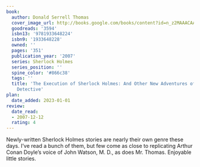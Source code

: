 ```yaml
---
book:
  author: Donald Serrell Thomas
  cover_image_url: http://books.google.com/books/content?id=n_z2MAAACAAJ&printsec=frontcover&img=1&zoom=1&source=gbs_api
  goodreads: '3594'
  isbn13: '9781933648224'
  isbn9: '1933648228'
  owned: ''
  pages: '351'
  publication_year: '2007'
  series: Sherlock Holmes
  series_position: ''
  spine_color: '#866c38'
  tags: ''
  title: 'The Execution of Sherlock Holmes: And Other New Adventures of the Great
    Detective'
plan:
  date_added: 2023-01-01
review:
  date_read:
  - 2007-12-12
  rating: 4
---
```


Newly-written Sherlock Holmes stories are nearly their own genre these days. I’ve read a bunch of them, but few come as close to replicating Arthur Conan Doyle’s voice of John Watson, M. D., as does Mr. Thomas. Enjoyable little stories.

